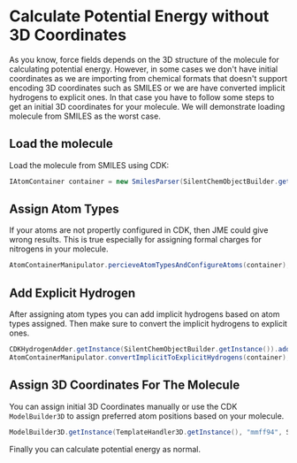 # Calculate Potential Energy without 3D Coordinates
As you know, force fields depends on the 3D structure of the molecule for calculating potential energy. However, in some cases we don't have initial coordinates as we are importing from chemical formats that doesn't support encoding 3D coordinates such as SMILES or we are have converted implicit hydrogens to explicit ones. In that case you have to follow some steps to get an initial 3D coordinates for your molecule. We will demonstrate loading molecule from SMILES as the worst case.
## Load the molecule
Load the molecule from SMILES using CDK:
```java
IAtomContainer container = new SmilesParser(SilentChemObjectBuilder.getInstance()).parseSmiles("CCCC");
```
## Assign Atom Types
If your atoms are not propertly configured in CDK, then JME could give wrong results. This is true especially for assigning formal charges for nitrogens in your molecule.
```java
AtomContainerManipulator.percieveAtomTypesAndConfigureAtoms(container);
```
## Add Explicit Hydrogen
After assigning atom types you can add implicit hydrogens based on atom types assigned. Then make sure to convert the implicit hydrogens to explicit ones.
```java
CDKHydrogenAdder.getInstance(SilentChemObjectBuilder.getInstance()).addImplicitHydrogens(container);
AtomContainerManipulator.convertImplicitToExplicitHydrogens(container);
```
## Assign 3D Coordinates For The Molecule
You can assign initial 3D Coordinates manually or use the CDK `ModelBuilder3D` to assign preferred atom positions based on your molecule. 
```java
ModelBuilder3D.getInstance(TemplateHandler3D.getInstance(), "mmff94", SilentChemObjectBuilder.getInstance()).generate3DCoordinates(container, false);
```
Finally you can calculate potential energy as normal.